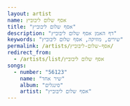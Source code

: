 ```yaml
---
layout: artist
name: אסף שלום ליבוביץ
title: "אסף שלום ליבוביץ"
description: "דף האמן אסף שלום ליבוביץ"
keywords: "שירים, מוזיקה, אסף שלום ליבוביץ"
permalink: /artists/אסף-שלום-ליבוביץ/
redirect_from:
  - /artists/list/אסף שלום ליבוביץ
songs:
  - number: "56123"
    name: "שיר אחד"
    album: "סינגלים"
    artist: "אסף שלום ליבוביץ"
---
```


